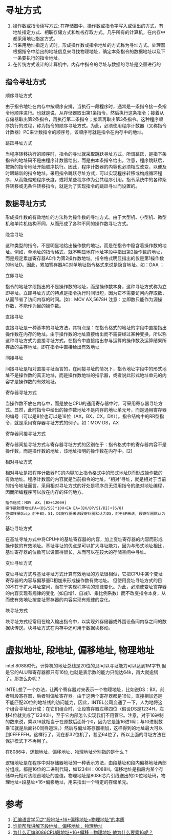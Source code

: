 # 寻址方式

1. 操作数或指令读写方式: 在存储器中，操作数或指令字写入或读出的方式，有地址指定方式、相联存储方式和堆栈存取方式。几乎所有的计算机，在内存中都采用地址指定方式。
2. 当采用地址指定方式时，形成操作数或指令地址的方式称为寻址方式。处理器根据指令中给出的地址信息来寻找物理地址，确定本条指令的数据地址以及下一条要执行的指令地址。
3. 在传统方式设计的计算机中，内存中指令的寻址与数据的寻址是交替进行的

## 指令寻址方式

顺序寻址方式

由于指令地址在内存中按顺序安排，当执行一段程序时，通常是一条指令接一条指令地顺序进行。也就是说，从存储器取出第1条指令，然后执行这条指令；接着从存储器取出第2条指令，再执行第二条指令；接着再取出第3条指令。这种程序顺序执行的过程，称为指令的顺序寻址方式。为此，必须使用程序计数器（又称指令计数器）PC来计数指令的顺序号，该顺序号就是指令在内存中的地址。

跳跃寻址方式

当程序转移执行的顺序时，指令的寻址就采取跳跃寻址方式。所谓跳跃，是指下条指令的地址码不是由程序计数器给出，而是由本条指令给出。注意，程序跳跃后，按新的指令地址开始顺序执行。因此，程序计数器的内容也必须相应改变，以便及时跟踪新的指令地址。采用指令跳跃寻址方式，可以实现程序转移或构成循环程序，从而能缩短程序长度，或将某些程序作为公共程序引用。指令系统中的各种条件转移或无条件转移指令，就是为了实现指令的跳跃寻址而设置的。

## 数据寻址方式

形成操作数的有效地址的方法称为操作数的寻址方式。由于大型机、小型机、微型机和单片机结构不同，从而形成了各种不同的操作数寻址方式。

隐含寻址

这种类型的指令，不是明显地给出操作数的地址。而是在指令中隐含着操作数的地址。例如，单地址的指令格式，就不明显地在地址字段中指出第2操作数的地址，而是规定累加寄存器AC作为第2操作数地址。指令格式明显指出的仅是第1操作数的地址D。因此，累加寄存器AC对单地址指令格式来说是隐含地址。如：DAA ；

立即寻址

指令的地址字段指出的不是操作数的地址，而是操作数本身，这种寻址方式称为立即寻址。立即寻址方式的特点是指令执行时间很短，因为它不需要访问内存取数，从而节省了访问内存的时间。[如：MOV AX,5678H 注意：立即数只能作为源操作数，不能作为目的操作数。

直接寻址

直接寻址是一种基本的寻址方法，其特点是：在指令格式的地址的字段中直接指出操作数在内存的地址。由于操作数的地址直接给出而不需要经过某种变换，所以称这种寻址方式为直接寻址方式。在指令中直接给出参与运算的操作数及运算结果所存放的主存地址，即在指令中直接给出有效地址

间接寻址

间接寻址是相对直接寻址而言的，在间接寻址的情况下，指令地址字段中的形式地址不是操作数的真正地址，而是操作数地址的指示器，或者说此形式地址单元的内容才是操作数的有效地址。

寄存器寻址方式

当操作数不放在内存中，而是放在CPU的通用寄存器中时，可采用寄存器寻址方式。显然，此时指令中给出的操作数地址不是内存的地址单元号，而是通用寄存器的编号（可以是8位也可以是16位（AX，BX，CX，DX））。指令结构中的RR型指令，就是采用寄存器寻址方式的例子。如：MOV DS，AX

寄存器间接寻址方式

寄存器间接寻址方式与寄存器寻址方式的区别在于：指令格式中的寄存器内容不是操作数，而是操作数的地址，该地址指明的操作数在内存中。[2]

相对寻址方式

相对寻址是把程序计数器PC的内容加上指令格式中的形式地址D而形成操作数的有效地址。程序计数器的内容就是当前指令的地址。“相对”寻址，就是相对于当前的指令地址而言。采用相对寻址方式的好处是程序员无须用指令的绝对地址编程，因而所编程序可以放在内存的任何地方。

```
指令格式：MOV　AX，[BX+1200H]　
操作数物理地址PA=(DS/SS)*10H+EA EA=(BX/BP/SI/DI)+(6/8)
位偏移量Disp 对于BX，SI，DI寄存器来说段寄存器默认为DS，对于SP来说，段寄存器默认为SS
```

基址寻址方式

在基址寻址方式中将CPU中的基址寄存器的内容，加上变址寄存器的内容而形成操作数的有效地址。基址寻址的优点是可以扩大寻址能力，因为与形式地址相比，基址寄存器的位数可以设置得很长，从而可以在较大的存储空间中寻址。

变址寻址方式

变址寻址方式与基址寻址方式计算有效地址的方法很相似，它把CPU中某个变址寄存器的内容与偏移量D相加来形成操作数有效地址。
但使用变址寻址方式的目的不在于扩大寻址空间，而在于实现程序块的规律变化。为此，必须使变址寄存器的内容实现有规律的变化（如自增1、自减1、乘比例系数）而不改变指令本身，从而使有效地址按变址寄存器的内容实现有规律的变化。

块寻址方式

块寻址方式经常用在输入输出指令中，以实现外存储器或外围设备同内存之间的数据块传送。块寻址方式在内存中还可用于数据块移动。

# 虚拟地址, 段地址, 偏移地址, 物理地址

intel 8088时代，计算机的地址总线是20位的,即可以寻址能力可以达到1M字节,但是它的ALU和寄存器都只有16位,也就是表示数的能力只能达64k，再大就逾锅了。那怎么办呢？

INTEL想了一个办法，让两个寄存器对来表示一个物理地址，比如说DS：BX，前者叫段寄存器，后者叫偏址寄存器。由于这两个寄存器都是16位，直接相加还是不能匹配20位的地址线的访问能力，因此，INTEL公司变通了一下，人为地将这个组合寻址设计成：在它们组合时，让段寄存器左移四位（假设DS是1234H，左移4位就变成了12340H，至于它内部怎么实现我们不用管它。注意，对于16进制的数来说，乘以16就相当于在原数后面补个0，因为它是逢16进1啊；与10进制数乘10就是后面补0同样道理。）然后与偏址寄存器相加，这样得到的地址最大可以到0FFFFFH。这样行了。现在都32位机了，甚至64位了，所以上面的寻址方法在保护模式下不再用了。

在8086中，逻辑地址、偏移地址、物理地址分别指的是什么？

逻辑地址是在程序中对存储器地址的一种表示方法，由段基址和段内偏移地址两部分组成，都是16位的二进制代码，如1234H：0088H。偏移地址是指段内某个存储单元相对该段首地址的差值。物理地址是8086芯片引线送出的20位地址码，物理地址=段基址*16+偏移地址，用来指出一个特定的存储单元。

# 参考

1. [汇编语言学习之“段地址*16+偏移地址=物理地址”的本质](http://www.cnblogs.com/jiqing9006/archive/2013/03/25/2980950.html)
2. [谁能帮我讲解下段地址，偏移地址，物理地址](http://bbs.vc52.cn/forum.php?mod=viewthread&tid=157754)
3. [为什么汇编8086CPU段地址*16+偏移＝物理地址 他为什么要乘16呢？](http://bbs.csdn.net/topics/380202112)
